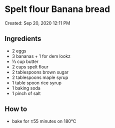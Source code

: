 # Spelt flour Banana bread

Created: Sep 20, 2020 12:11 PM

## Ingredients

- 2 eggs
- 3 bananas + 1 for dem lookz
- ⅓ cup butter
- 2 cups spelt flour
- 2 tablespoons brown sugar
- 2 tablespoons maple syrup
- 1 table spoon rice syrup
- 1 baking soda
- 1 pinch of salt

## How to

- bake for ±55 minutes on 180°C